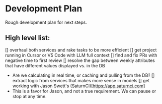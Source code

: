 # Development Plan

Rough development plan for next steps.

## High level list:
[] overhaul both services and rake tasks to be more efficient
[] get project running in Cursor or VS Code with LLM full context
[] find and fix PRs with negative time to first review
[] resolve the gap between weekly attributes that have different values displayed vs. in the DB
* Are we calculating in real time, or caching and pulling from the DB?
[] extract logic from services that makes more sense in models
[] get working with Jason Swett's (SaturnCI)[https://app.saturnci.com]
* This is a favor for Jason, and not a true requirement. We can pause or stop at any time.
